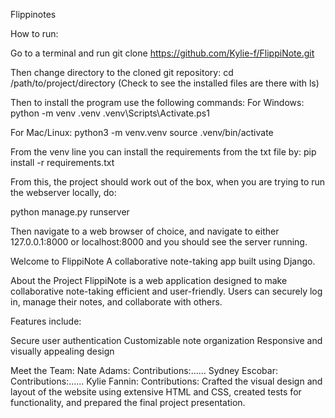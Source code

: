 Flippinotes

How to run:

Go to a terminal and run git clone https://github.com/Kylie-f/FlippiNote.git

Then change directory to the cloned git repository: cd /path/to/project/directory (Check to see the installed files are there with ls)

Then to install the program use the following commands: For Windows: python -m venv .venv .venv\Scripts\Activate.ps1

For Mac/Linux: python3 -m venv.venv source .venv/bin/activate

From the venv line you can install the requirements from the txt file by: pip install -r requirements.txt

From this, the project should work out of the box, when you are trying to run the webserver locally, do:

python manage.py runserver

Then navigate to a web browser of choice, and navigate to either 127.0.0.1:8000 or localhost:8000 and you should see the server running.

Welcome to FlippiNote A collaborative note-taking app built using Django.

About the Project FlippiNote is a web application designed to make collaborative note-taking efficient and user-friendly. Users can securely log in, manage their notes, and collaborate with others.

Features include:

Secure user authentication Customizable note organization Responsive and visually appealing design

Meet the Team: Nate Adams: Contributions:...... 
Sydney Escobar: Contributions:...... 
Kylie Fannin: Contributions: Crafted the visual design and layout of the website using extensive HTML and CSS, created tests for functionality, and prepared the final project presentation.

